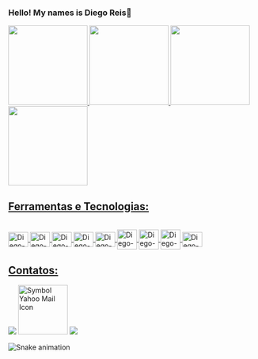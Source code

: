 ### Hello! My names is Diego Reis👋

<div align="left">
  <a href="https://github.com/DiegoReis265">
  <img height="160em" src="https://github-readme-stats.vercel.app/api?username=DiegoReis265&show_icons=true&theme=dark&include_all_commits=true&count_private=true"/>
  <img height="160em" src="https://github-readme-stats.vercel.app/api/top-langs/?username=DiegoReis265&layout=compact&langs_count=7&theme=dark"/>
  <img height="160em" src="https://github-readme-stats.vercel.app/api?username=DiegoReis265&show_icons=true&theme=radical&include_all_commits=true&count_private=true"/>
  <img height="160em" src="https://github-readme-stats.vercel.app/api/top-langs/?username=DiegoReis265&layout=compact&langs_count=7&theme=radical"/>

## Ferramentas e Tecnologias:
<div style="display: inline_block"><br>
  <img align="center" alt="Diego-Vs" height="30" width="40" src="https://cdn.jsdelivr.net/gh/devicons/devicon/icons/visualstudio/visualstudio-plain.svg" />
  <img align="center" alt="Diego-Lx" height="30" width="40" src="https://cdn.jsdelivr.net/gh/devicons/devicon/icons/latex/latex-original.svg" />
  <img align="center" alt="Diego-Git" height="30" width="40" src="https://cdn.jsdelivr.net/gh/devicons/devicon/icons/git/git-original-wordmark.svg" />
  <img align="center" alt="Diego-GitH" height="30" width="40" src="https://cdn.jsdelivr.net/gh/devicons/devicon/icons/github/github-original-wordmark.svg" />
  <img align="center" alt="Diego-C" height="30" width="40" src="https://cdn.jsdelivr.net/gh/devicons/devicon/icons/c/c-original.svg" />
  <img align="center" alt="Diego-Cp height="30" width="40" src="https://cdn.jsdelivr.net/gh/devicons/devicon/icons/cplusplus/cplusplus-original.svg" />
  <img align="center" alt="Diego-Ph height="30" width="40" src="https://cdn.jsdelivr.net/gh/devicons/devicon/icons/pandas/pandas-original-wordmark.svg" />
  <img align="center" alt="Diego-Py height="30" width="40" src="https://cdn.jsdelivr.net/gh/devicons/devicon/icons/python/python-original-wordmark.svg" />
  <img align="center" alt="Diego-AR" height="30" width="40" src="https://cdn.jsdelivr.net/gh/devicons/devicon/icons/arduino/arduino-original-wordmark.svg" />
  
</div>

## Contatos:
<div>
<a href="https://www.instagram.com/diego1reis/" target="_blank"><img src="https://img.shields.io/badge/-Instagram-%23E4405F?style=for-the-badge&logo=instagram&logoColor=white" target="_blank"></a>
<a href="mailto:d.felipe66@yahoo.com"><img src="https://www.freeiconspng.com/uploads/yahoo-mail-icon-22.jpg" width="100" alt="Symbol Yahoo Mail Icon"target="_blank" /></a>
<a href="https://www.linkedin.com/in/diego-felipe-89a269106/" target="_blank"><img src="https://img.shields.io/badge/-LinkedIn-%230077B5?style=for-the-badge&logo=linkedin&logoColor=white" target="_blank"></a>   

![Snake animation](https://github.com/DiegoReis265/blob/output/github-contribution-grid-snake.svg)

</div>
